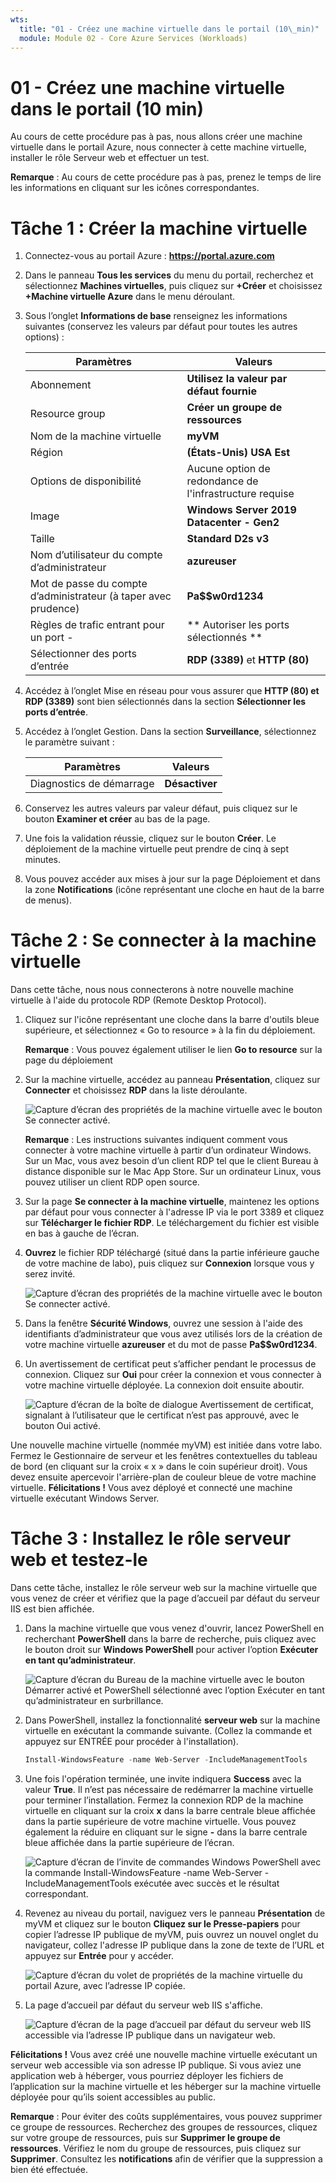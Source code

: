 ```yaml
---
wts:
  title: "01 - Créez une machine virtuelle dans le portail (10\_min)"
  module: Module 02 - Core Azure Services (Workloads)
---
```

# <a name="01---create-a-virtual-machine-in-the-portal-10-min"></a>01 - Créez une machine virtuelle dans le portail (10 min)

Au cours de cette procédure pas à pas, nous allons créer une machine virtuelle dans le portail Azure, nous connecter à cette machine virtuelle, installer le rôle Serveur web et effectuer un test. 

**Remarque** : Au cours de cette procédure pas à pas, prenez le temps de lire les informations en cliquant sur les icônes correspondantes. 

# <a name="task-1-create-the-virtual-machine"></a>Tâche 1 : Créer la machine virtuelle 
1. Connectez-vous au portail Azure : **https://portal.azure.com**

3. Dans le panneau **Tous les services** du menu du portail, recherchez et sélectionnez **Machines virtuelles**, puis cliquez sur **+Créer** et choisissez **+Machine virtuelle Azure** dans le menu déroulant.

4. Sous l’onglet **Informations de base** renseignez les informations suivantes (conservez les valeurs par défaut pour toutes les autres options) :

    | Paramètres | Valeurs |
    |  -- | -- |
    | Abonnement | **Utilisez la valeur par défaut fournie** |
    | Resource group | **Créer un groupe de ressources** |
    | Nom de la machine virtuelle | **myVM** |
    | Région | **(États-Unis) USA Est**|
    | Options de disponibilité | Aucune option de redondance de l'infrastructure requise|
    | Image | **Windows Server 2019 Datacenter - Gen2**|
    | Taille | **Standard D2s v3**|
    | Nom d’utilisateur du compte d’administrateur | **azureuser** |
    | Mot de passe du compte d’administrateur (à taper avec prudence) | **Pa$$w0rd1234**|
    | Règles de trafic entrant pour un port - | ** Autoriser les ports sélectionnés **|
    | Sélectionner des ports d’entrée | **RDP (3389)** et **HTTP (80)**| 

5. Accédez à l’onglet Mise en réseau pour vous assurer que **HTTP (80) et RDP (3389)** sont bien sélectionnés dans la section **Sélectionner les ports d’entrée**.

6. Accédez à l’onglet Gestion. Dans la section **Surveillance**, sélectionnez le paramètre suivant :

    | Paramètres | Valeurs |
    | -- | -- |
    | Diagnostics de démarrage | **Désactiver**|

7. Conservez les autres valeurs par valeur défaut, puis cliquez sur le bouton **Examiner et créer** au bas de la page.

8. Une fois la validation réussie, cliquez sur le bouton **Créer**. Le déploiement de la machine virtuelle peut prendre de cinq à sept minutes.

9. Vous pouvez accéder aux mises à jour sur la page Déploiement et dans la zone **Notifications** (icône représentant une cloche en haut de la barre de menus).

# <a name="task-2-connect-to-the-virtual-machine"></a>Tâche 2 : Se connecter à la machine virtuelle

Dans cette tâche, nous nous connecterons à notre nouvelle machine virtuelle à l'aide du protocole RDP (Remote Desktop Protocol). 

1. Cliquez sur l'icône représentant une cloche dans la barre d'outils bleue supérieure, et sélectionnez « Go to resource » à la fin du déploiement. 

    **Remarque** : Vous pouvez également utiliser le lien **Go to resource** sur la page du déploiement 

2. Sur la machine virtuelle, accédez au panneau **Présentation**, cliquez sur **Connecter** et choisissez **RDP** dans la liste déroulante.

    ![Capture d’écran des propriétés de la machine virtuelle avec le bouton Se connecter activé.](../images/0101.png)

    **Remarque** : Les instructions suivantes indiquent comment vous connecter à votre machine virtuelle à partir d’un ordinateur Windows. Sur un Mac, vous avez besoin d’un client RDP tel que le client Bureau à distance disponible sur le Mac App Store. Sur un ordinateur Linux, vous pouvez utiliser un client RDP open source.

2. Sur la page **Se connecter à la machine virtuelle**, maintenez les options par défaut pour vous connecter à l'adresse IP via le port 3389 et cliquez sur **Télécharger le fichier RDP**. Le téléchargement du fichier est visible en bas à gauche de l’écran.

3. **Ouvrez** le fichier RDP téléchargé (situé dans la partie inférieure gauche de votre machine de labo), puis cliquez sur **Connexion** lorsque vous y serez invité. 

    ![Capture d’écran des propriétés de la machine virtuelle avec le bouton Se connecter activé. ](../images/0102.png)

4. Dans la fenêtre **Sécurité Windows**, ouvrez une session à l'aide des identifiants d’administrateur que vous avez utilisés lors de la création de votre machine virtuelle **azureuser** et du mot de passe **Pa$$w0rd1234**. 

5. Un avertissement de certificat peut s’afficher pendant le processus de connexion. Cliquez sur **Oui** pour créer la connexion et vous connecter à votre machine virtuelle déployée. La connexion doit ensuite aboutir.

    ![Capture d’écran de la boîte de dialogue Avertissement de certificat, signalant à l’utilisateur que le certificat n’est pas approuvé, avec le bouton Oui activé. ](../images/0104.png)

Une nouvelle machine virtuelle (nommée myVM) est initiée dans votre labo. Fermez le Gestionnaire de serveur et les fenêtres contextuelles du tableau de bord (en cliquant sur la croix « x » dans le coin supérieur droit). Vous devez ensuite apercevoir l'arrière-plan de couleur bleue de votre machine virtuelle. **Félicitations !** Vous avez déployé et connecté une machine virtuelle exécutant Windows Server. 

# <a name="task-3-install-the-web-server-role-and-test"></a>Tâche 3 : Installez le rôle serveur web et testez-le

Dans cette tâche, installez le rôle serveur web sur la machine virtuelle que vous venez de créer et vérifiez que la page d’accueil par défaut du serveur IIS est bien affichée. 

1. Dans la machine virtuelle que vous venez d'ouvrir, lancez PowerShell en recherchant **PowerShell** dans la barre de recherche, puis cliquez avec le bouton droit sur **Windows PowerShell** pour activer l’option **Exécuter en tant qu’administrateur**.

    ![Capture d’écran du Bureau de la machine virtuelle avec le bouton Démarrer activé et PowerShell sélectionné avec l’option Exécuter en tant qu’administrateur en surbrillance.](../images/0105.png)

2. Dans PowerShell, installez la fonctionnalité **serveur web** sur la machine virtuelle en exécutant la commande suivante. (Collez la commande et appuyez sur ENTRÉE pour procéder à l'installation).

    ```PowerShell
    Install-WindowsFeature -name Web-Server -IncludeManagementTools
    ```
  
3. Une fois l'opération terminée, une invite indiquera **Success** avec la valeur **True**. Il n’est pas nécessaire de redémarrer la machine virtuelle pour terminer l’installation. Fermez la connexion RDP de la machine virtuelle en cliquant sur la croix **x** dans la barre centrale bleue affichée dans la partie supérieure de votre machine virtuelle. Vous pouvez également la réduire en cliquant sur le signe **-** dans la barre centrale bleue affichée dans la partie supérieure de l’écran.

    ![Capture d’écran de l’invite de commandes Windows PowerShell avec la commande Install-WindowsFeature -name Web-Server -IncludeManagementTools exécutée avec succès et le résultat correspondant.](../images/0106.png)

4. Revenez au niveau du portail, naviguez vers le panneau **Présentation** de myVM et cliquez sur le bouton **Cliquez sur le Presse-papiers** pour copier l’adresse IP publique de myVM, puis ouvrez un nouvel onglet du navigateur, collez l'adresse IP publique dans la zone de texte de l’URL et appuyez sur **Entrée** pour y accéder.

    ![Capture d’écran du volet de propriétés de la machine virtuelle du portail Azure, avec l’adresse IP copiée.](../images/0107.png)

5. La page d’accueil par défaut du serveur web IIS s'affiche.

    ![Capture d’écran de la page d’accueil par défaut du serveur web IIS accessible via l’adresse IP publique dans un navigateur web.](../images/0108.png)

**Félicitations !** Vous avez créé une nouvelle machine virtuelle exécutant un serveur web accessible via son adresse IP publique. Si vous aviez une application web à héberger, vous pourriez déployer les fichiers de l’application sur la machine virtuelle et les héberger sur la machine virtuelle déployée pour qu’ils soient accessibles au public.


**Remarque** : Pour éviter des coûts supplémentaires, vous pouvez supprimer ce groupe de ressources. Recherchez des groupes de ressources, cliquez sur votre groupe de ressources, puis sur **Supprimer le groupe de ressources**. Vérifiez le nom du groupe de ressources, puis cliquez sur **Supprimer**. Consultez les **notifications** afin de vérifier que la suppression a bien été effectuée. 
